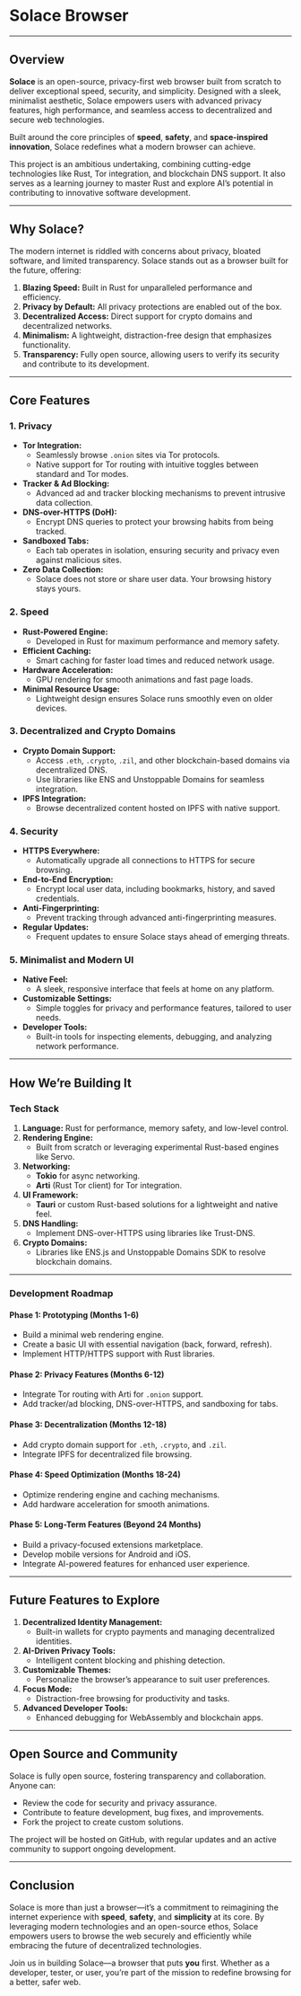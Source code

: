 # **Solace Browser**

---

## **Overview**
**Solace** is an open-source, privacy-first web browser built from scratch to deliver exceptional speed, security, and simplicity. Designed with a sleek, minimalist aesthetic, Solace empowers users with advanced privacy features, high performance, and seamless access to decentralized and secure web technologies. 

Built around the core principles of **speed**, **safety**, and **space-inspired innovation**, Solace redefines what a modern browser can achieve.

This project is an ambitious undertaking, combining cutting-edge technologies like Rust, Tor integration, and blockchain DNS support. It also serves as a learning journey to master Rust and explore AI’s potential in contributing to innovative software development.

---

## **Why Solace?**

The modern internet is riddled with concerns about privacy, bloated software, and limited transparency. Solace stands out as a browser built for the future, offering:

1. **Blazing Speed:** Built in Rust for unparalleled performance and efficiency.
2. **Privacy by Default:** All privacy protections are enabled out of the box.
3. **Decentralized Access:** Direct support for crypto domains and decentralized networks.
4. **Minimalism:** A lightweight, distraction-free design that emphasizes functionality.
5. **Transparency:** Fully open source, allowing users to verify its security and contribute to its development.

---

## **Core Features**

### **1. Privacy**
- **Tor Integration:**
  - Seamlessly browse `.onion` sites via Tor protocols.
  - Native support for Tor routing with intuitive toggles between standard and Tor modes.
- **Tracker & Ad Blocking:**
  - Advanced ad and tracker blocking mechanisms to prevent intrusive data collection.
- **DNS-over-HTTPS (DoH):**
  - Encrypt DNS queries to protect your browsing habits from being tracked.
- **Sandboxed Tabs:**
  - Each tab operates in isolation, ensuring security and privacy even against malicious sites.
- **Zero Data Collection:**
  - Solace does not store or share user data. Your browsing history stays yours.

### **2. Speed**
- **Rust-Powered Engine:**
  - Developed in Rust for maximum performance and memory safety.
- **Efficient Caching:**
  - Smart caching for faster load times and reduced network usage.
- **Hardware Acceleration:**
  - GPU rendering for smooth animations and fast page loads.
- **Minimal Resource Usage:**
  - Lightweight design ensures Solace runs smoothly even on older devices.

### **3. Decentralized and Crypto Domains**
- **Crypto Domain Support:**
  - Access `.eth`, `.crypto`, `.zil`, and other blockchain-based domains via decentralized DNS.
  - Use libraries like ENS and Unstoppable Domains for seamless integration.
- **IPFS Integration:**
  - Browse decentralized content hosted on IPFS with native support.

### **4. Security**
- **HTTPS Everywhere:**
  - Automatically upgrade all connections to HTTPS for secure browsing.
- **End-to-End Encryption:**
  - Encrypt local user data, including bookmarks, history, and saved credentials.
- **Anti-Fingerprinting:**
  - Prevent tracking through advanced anti-fingerprinting measures.
- **Regular Updates:**
  - Frequent updates to ensure Solace stays ahead of emerging threats.

### **5. Minimalist and Modern UI**
- **Native Feel:**
  - A sleek, responsive interface that feels at home on any platform.
- **Customizable Settings:**
  - Simple toggles for privacy and performance features, tailored to user needs.
- **Developer Tools:**
  - Built-in tools for inspecting elements, debugging, and analyzing network performance.

---

## **How We’re Building It**

### **Tech Stack**
1. **Language:** Rust for performance, memory safety, and low-level control.
2. **Rendering Engine:** 
   - Built from scratch or leveraging experimental Rust-based engines like Servo.
3. **Networking:**
   - **Tokio** for async networking.
   - **Arti** (Rust Tor client) for Tor integration.
4. **UI Framework:**
   - **Tauri** or custom Rust-based solutions for a lightweight and native feel.
5. **DNS Handling:**
   - Implement DNS-over-HTTPS using libraries like Trust-DNS.
6. **Crypto Domains:**
   - Libraries like ENS.js and Unstoppable Domains SDK to resolve blockchain domains.

---

### **Development Roadmap**

#### **Phase 1: Prototyping (Months 1-6)**
- Build a minimal web rendering engine.
- Create a basic UI with essential navigation (back, forward, refresh).
- Implement HTTP/HTTPS support with Rust libraries.

#### **Phase 2: Privacy Features (Months 6-12)**
- Integrate Tor routing with Arti for `.onion` support.
- Add tracker/ad blocking, DNS-over-HTTPS, and sandboxing for tabs.

#### **Phase 3: Decentralization (Months 12-18)**
- Add crypto domain support for `.eth`, `.crypto`, and `.zil`.
- Integrate IPFS for decentralized file browsing.

#### **Phase 4: Speed Optimization (Months 18-24)**
- Optimize rendering engine and caching mechanisms.
- Add hardware acceleration for smooth animations.

#### **Phase 5: Long-Term Features (Beyond 24 Months)**
- Build a privacy-focused extensions marketplace.
- Develop mobile versions for Android and iOS.
- Integrate AI-powered features for enhanced user experience.

---

## **Future Features to Explore**
1. **Decentralized Identity Management:**
   - Built-in wallets for crypto payments and managing decentralized identities.
2. **AI-Driven Privacy Tools:**
   - Intelligent content blocking and phishing detection.
3. **Customizable Themes:**
   - Personalize the browser’s appearance to suit user preferences.
4. **Focus Mode:**
   - Distraction-free browsing for productivity and tasks.
5. **Advanced Developer Tools:**
   - Enhanced debugging for WebAssembly and blockchain apps.

---

## **Open Source and Community**
Solace is fully open source, fostering transparency and collaboration. Anyone can:
- Review the code for security and privacy assurance.
- Contribute to feature development, bug fixes, and improvements.
- Fork the project to create custom solutions.

The project will be hosted on GitHub, with regular updates and an active community to support ongoing development. 

---

## **Conclusion**
Solace is more than just a browser—it’s a commitment to reimagining the internet experience with **speed**, **safety**, and **simplicity** at its core. By leveraging modern technologies and an open-source ethos, Solace empowers users to browse the web securely and efficiently while embracing the future of decentralized technologies.

Join us in building Solace—a browser that puts **you** first. Whether as a developer, tester, or user, you’re part of the mission to redefine browsing for a better, safer web.

